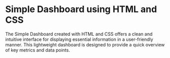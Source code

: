 # Simple Dashboard using HTML and CSS

The Simple Dashboard created with HTML and CSS offers a clean and intuitive interface for displaying essential information in a user-friendly manner. This lightweight dashboard is designed to provide a quick overview of key metrics and data points.
